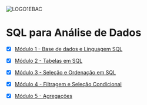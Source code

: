 
![LOGO1EBAC](https://github.com/user-attachments/assets/1d69978a-2a90-4574-a5d4-baf916741139)

  <summary>
    <h1>SQL para Análise de Dados</h1>
  </summary>

- [x] [Módulo 1 - Base de dados e Linguagem SQL](https://github.com/crikactba/SQL/tree/main/Mo%CC%81dulo%201%20-%20Base%20de%20dados%20%26%20Linguagem%20SQL)

- [x] [Módulo 2 - Tabelas em SQL](https://github.com/crikactba/SQL/tree/main/Módulo%202%20-%20Tabelas%20em%20SQL)

- [x] [Módulo 3 - Seleção e Ordenação em SQL](https://github.com/crikactba/SQL/tree/main/Módulo%203%20-%20Seleção%20e%20Ordenação%20em%20SQL)

- [x] [Módulo 4 - Filtragem e Seleção Condicional](https://github.com/crikactba/SQL/tree/main/Módulo%204%20-%20Filtragem%20e%20Seleção%20Condicional)

- [x] [Módulo 5 - Agregações](https://github.com/crikactba/SQL/tree/main/Módulo%205%20-%20Agregações)
<!--
- [x] [Módulo 6 - Múltiplas Tabelas](https://github.com/crikactba/SQL/tree/main/)

- [x] [Módulo 7 - Técnicas Avançadas](https://github.com/crikactba/SQL/tree/main/)

- [x] [Módulo 8 - Projeto Final](https://github.com/crikactba/SQL/tree/main/)
  -->

</details>
